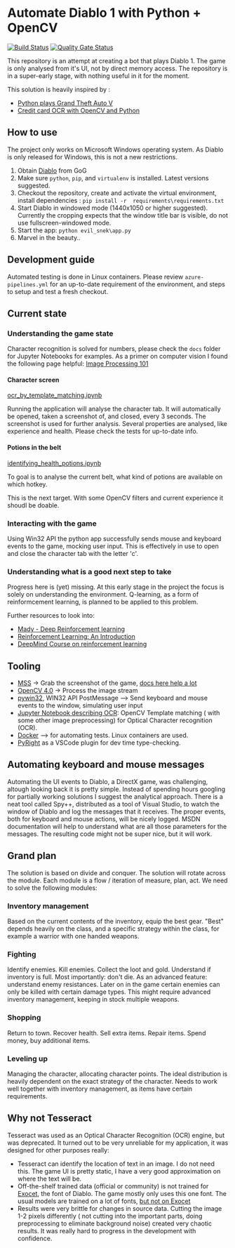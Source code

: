 # Automate Diablo 1 with Python + OpenCV

[![Build Status](https://dev.azure.com/hosszub/evil_snek/_apis/build/status/hosszubalazs.evil_snek?branchName=master)](https://dev.azure.com/hosszub/evil_snek/_build/latest?definitionId=1&branchName=master)
[![Quality Gate Status](https://sonarcloud.io/api/project_badges/measure?project=hosszubalazs_evil_snek&metric=alert_status)](https://sonarcloud.io/dashboard?id=hosszubalazs_evil_snek)

This repository is an attempt at creating a bot that plays Diablo 1. The game is only analysed from it's UI, not by direct memory access. The repository is in a super-early stage, with nothing useful in it for the moment.

This solution is heavily inspired by :

- [Python plays Grand Theft Auto V](https://www.youtube.com/watch?v=ks4MPfMq8aQ)
- [Credit card OCR with OpenCV and Python](https://www.pyimagesearch.com/2017/07/17/credit-card-ocr-with-opencv-and-python/)

## How to use

The project only works on Microsoft Windows operating system. As Diablo is only released for Windows, this is not a new restrictions.

1. Obtain [Diablo](https://www.gog.com/game/diablo) from GoG
2. Make sure `python`, `pip`, and `virtualenv` is installed. Latest versions suggested.
3. Checkout the repository, create and activate the virtual environment, install dependencies : `pip install -r  requirements\requirements.txt`
4. Start Diablo in windowed mode (1440x1050 or higher suggested). Currently the cropping expects that the window title bar is visible, do not use fullscreen-windowed mode.
5. Start the app: `python evil_snek\app.py`
6. Marvel in the beauty..

## Development guide

Automated testing is done in Linux containers. Please review `azure-pipelines.yml` for an up-to-date requirement of the environment, and steps to setup and test a fresh checkout.

## Current state

### Understanding the game state

Character recognition is solved for numbers, please check the `docs` folder for Jupyter Notebooks for examples.
As a primer on computer vision I found the following page helpful: [Image Processing 101](https://codewords.recurse.com/issues/six/image-processing-101)

#### Character screen

[ocr_by_template_matching.ipynb](docs/ocr_by_template_matching.ipynb)

Running the application will analyse the character tab. It will automatically be opened, taken a screenshot of, and closed, every 3 seconds.
The screenshot is used for further analysis. Several properties are analysed, like experience and health. Please check the tests for up-to-date info.

#### Potions in the belt

[identifying_health_potions.ipynb](docs/ocr_by_template_matching.ipynb)

To goal is to analyse the current belt, what kind of potions are available on which hotkey.

This is the next target. With some OpenCV filters and current experience it shoudl be doable.

### Interacting with the game

Using Win32 API the python app successfully sends mouse and keyboard events to the game, mocking user input. This is effectively in use to open and close the character tab with the letter 'c'.

### Understanding what is a good next step to take

Progress here is (yet) missing. At this early stage in the project the focus is solely on understanding the environment.
Q-learning, as a form of reinformcement learning, is planned to be applied to this problem.

Further resources to look into:

- [Mady - Deep Reinforcement learning](https://medium.com/deep-math-machine-learning-ai/ch-13-deep-reinforcement-learning-deep-q-learning-and-policy-gradients-towards-agi-a2a0b611617e)
- [Reinforcement Learning: An Introduction](http://web.stanford.edu/class/psych209/Readings/SuttonBartoIPRLBook2ndEd.pdf)
- [DeepMind Course on reinforcement learning](https://www.youtube.com/watch?v=2pWv7GOvuf0)

## Tooling

- [MSS](https://pypi.org/project/mss/) -> Grab the screenshot of the game, [docs here help a lot](https://python-mss.readthedocs.io/examples.html#opencv-numpy)
- [OpenCV 4.0](https://pypi.org/project/opencv-python/) -> Process the image stream
- [pywin32](https://pypi.org/project/pywin32/), WIN32 API PostMessage --> Send keyboard and mouse events to the window, simulating user input
- [Jupyter Notebook describing OCR](docs/ocr_by_template_matching.ipynb): OpenCV Template matching ( with some other image preprocessing) for Optical Character recognition (OCR).
- [Docker](https://www.docker.com/) --> for automating tests. Linux containers are used.
- [PyRight](https://github.com/microsoft/pyright) as a VSCode plugin for dev time type-checking.
  
## Automating keyboard and mouse messages

Automating the UI events to Diablo, a DirectX game, was challenging, altough looking back it is pretty simple. Instead of spending hours googling for partially working solutions I suggest the analytical approach. There is a neat tool called Spy++, distributed as a tool of Visual Studio, to watch the window of Diablo and log the messages that it receives. The proper events, both for keyboard and mouse actions, will be nicely logged. MSDN documentation will help to understand what are all those parameters for the messages. The resulting code might not be super nice, but it will work.

## Grand plan

The solution is based on divide and conquer. The solution will rotate across the module. Each module is a flow / iteration of measure, plan, act. We need to solve the following modules:

### Inventory management

Based on the current contents of the inventory, equip the best gear. "Best" depends heavily on the class, and a specific strategy within the class, for example a warrior with one handed weapons.

### Fighting

Identify enemies. Kill enemies. Collect the loot and gold. Understand if inventory is full. Most importantly: don't die.
As an advanced feature: understand enemy resistances. Later on in the game certain enemies can only be killed with certain damage types. This might require advanced inventory management, keeping in stock multiple weapons.

### Shopping

Return to town. Recover health. Sell extra items. Repair items. Spend money, buy additional items.

### Leveling up

Managing the character, allocating character points. The ideal distribution is heavily dependent on the exact strategy of the character. Needs to work well together with inventory management, as items have certain requirements.

## Why not Tesseract

Tesseract was used as an Optical Character Recognition (OCR) engine, but was deprecated. It turned out to be very unreliable for my application, it was designed for other purposes really:

- Tesseract can identify the location of text in an image. I do not need this. The game UI is pretty static, I have a very good approximation on where the text will be.
- Off-the-shelf trained data (official or community) is not trained for [Exocet](https://fonts.adobe.com/fonts/exocet), the font of Diablo. The game mostly only uses this one font. The usual models are trained on a lot of fonts, [but not on Exocet](https://github.com/tesseract-ocr/tesseract/blob/master/src/training/language-specific.sh)
- Results were very brittle for changes in source data. Cutting the image 1-2 pixels differently ( not cutting into the important parts, doing preprocessing to eliminate background noise) created very chaotic results. It was really hard to progress in the development with confidence.
